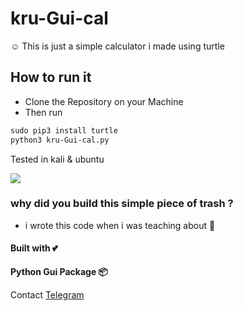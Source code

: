 # kru-Gui-cal
☺️ This is just a simple calculator i made using turtle 


## How to run it
  - Clone the Repository on your Machine
  - Then run

```markdown
sudo pip3 install turtle
python3 kru-Gui-cal.py
```

Tested in kali & ubuntu

![](https://github.com/kruz26/kru-Gui-cal/blob/main/example.jpg)

### why did you build this simple piece of trash ?

   * i wrote this code when i was teaching about 🐢

#### Built with 💕

**Python Gui Package 📦**

Contact [Telegram](https://t.me/KruzTv1)
